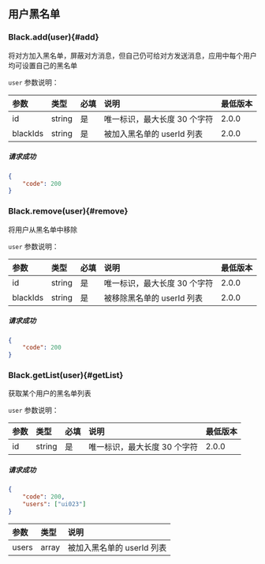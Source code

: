 ## 用户黑名单

### Black.add(user){#add}

将对方加入黑名单，屏蔽对方消息，但自己仍可给对方发送消息，应用中每个用户均可设置自己的黑名单

`user` 参数说明：

| 参数   	 |	类型		| 必填	| 说明 							|最低版本	|
| :----------|:--------	|:-----	|:------------------------------|:----- |
|	id		 |	string	|	是 	| 唯一标识，最大长度 30 个字符		|2.0.0|
|	blackIds |	string	|	是 	| 被加入黑名单的 userId 列表 |2.0.0|

##### 请求成功

```json
{
    "code": 200
}
```

### Black.remove(user){#remove}

将用户从黑名单中移除

`user` 参数说明：

| 参数   	 |	类型		| 必填	| 说明 							|最低版本	|
| :----------|:--------	|:-----	|:------------------------------|:----- |
|	id		 |	string	|	是 	| 唯一标识，最大长度 30 个字符		|2.0.0|
|	blackIds |	string	|	是 	| 被移除黑名单的 userId 列表 		|2.0.0|

##### 请求成功

```json
{
    "code": 200
}
```

### Black.getList(user){#getList}

获取某个用户的黑名单列表

`user` 参数说明：

| 参数   	 |	类型		| 必填	| 说明 							|最低版本	|
| :----------|:--------	|:-----	|:------------------------------|:----- |
|	id		 |	string	|	是 	| 唯一标识，最大长度 30 个字符		|2.0.0|

##### 请求成功

```json
{
	"code": 200,
	"users": ["ui023"]
}
```
| 参数   	 |	类型		| 说明	
| :----------|:--------	|:-----	
|	users	|	array| 被加入黑名单的 userId 列表
